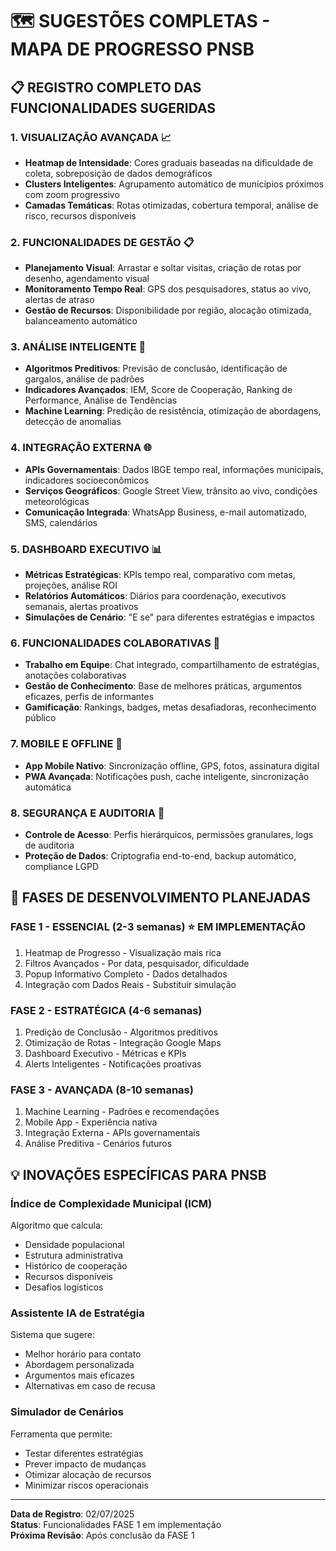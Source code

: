 # 🗺️ SUGESTÕES COMPLETAS - MAPA DE PROGRESSO PNSB

## 📋 REGISTRO COMPLETO DAS FUNCIONALIDADES SUGERIDAS

### **1. VISUALIZAÇÃO AVANÇADA** 📈
- **Heatmap de Intensidade**: Cores graduais baseadas na dificuldade de coleta, sobreposição de dados demográficos
- **Clusters Inteligentes**: Agrupamento automático de municípios próximos com zoom progressivo
- **Camadas Temáticas**: Rotas otimizadas, cobertura temporal, análise de risco, recursos disponíveis

### **2. FUNCIONALIDADES DE GESTÃO** 📋
- **Planejamento Visual**: Arrastar e soltar visitas, criação de rotas por desenho, agendamento visual
- **Monitoramento Tempo Real**: GPS dos pesquisadores, status ao vivo, alertas de atraso
- **Gestão de Recursos**: Disponibilidade por região, alocação otimizada, balanceamento automático

### **3. ANÁLISE INTELIGENTE** 🧠
- **Algoritmos Preditivos**: Previsão de conclusão, identificação de gargalos, análise de padrões
- **Indicadores Avançados**: IEM, Score de Cooperação, Ranking de Performance, Análise de Tendências
- **Machine Learning**: Predição de resistência, otimização de abordagens, detecção de anomalias

### **4. INTEGRAÇÃO EXTERNA** 🌐
- **APIs Governamentais**: Dados IBGE tempo real, informações municipais, indicadores socioeconômicos
- **Serviços Geográficos**: Google Street View, trânsito ao vivo, condições meteorológicas
- **Comunicação Integrada**: WhatsApp Business, e-mail automatizado, SMS, calendários

### **5. DASHBOARD EXECUTIVO** 📊
- **Métricas Estratégicas**: KPIs tempo real, comparativo com metas, projeções, análise ROI
- **Relatórios Automáticos**: Diários para coordenação, executivos semanais, alertas proativos
- **Simulações de Cenário**: "E se" para diferentes estratégias e impactos

### **6. FUNCIONALIDADES COLABORATIVAS** 👥
- **Trabalho em Equipe**: Chat integrado, compartilhamento de estratégias, anotações colaborativas
- **Gestão de Conhecimento**: Base de melhores práticas, argumentos eficazes, perfis de informantes
- **Gamificação**: Rankings, badges, metas desafiadoras, reconhecimento público

### **7. MOBILE E OFFLINE** 📱
- **App Mobile Nativo**: Sincronização offline, GPS, fotos, assinatura digital
- **PWA Avançada**: Notificações push, cache inteligente, sincronização automática

### **8. SEGURANÇA E AUDITORIA** 🔐
- **Controle de Acesso**: Perfis hierárquicos, permissões granulares, logs de auditoria
- **Proteção de Dados**: Criptografia end-to-end, backup automático, compliance LGPD

## 🎯 FASES DE DESENVOLVIMENTO PLANEJADAS

### **FASE 1 - ESSENCIAL** (2-3 semanas) ⭐ EM IMPLEMENTAÇÃO
1. Heatmap de Progresso - Visualização mais rica
2. Filtros Avançados - Por data, pesquisador, dificuldade
3. Popup Informativo Completo - Dados detalhados
4. Integração com Dados Reais - Substituir simulação

### **FASE 2 - ESTRATÉGICA** (4-6 semanas)
1. Predição de Conclusão - Algoritmos preditivos
2. Otimização de Rotas - Integração Google Maps
3. Dashboard Executivo - Métricas e KPIs
4. Alerts Inteligentes - Notificações proativas

### **FASE 3 - AVANÇADA** (8-10 semanas)
1. Machine Learning - Padrões e recomendações
2. Mobile App - Experiência nativa
3. Integração Externa - APIs governamentais
4. Análise Preditiva - Cenários futuros

## 💡 INOVAÇÕES ESPECÍFICAS PARA PNSB

### **Índice de Complexidade Municipal (ICM)**
Algoritmo que calcula:
- Densidade populacional
- Estrutura administrativa
- Histórico de cooperação
- Recursos disponíveis
- Desafios logísticos

### **Assistente IA de Estratégia**
Sistema que sugere:
- Melhor horário para contato
- Abordagem personalizada
- Argumentos mais eficazes
- Alternativas em caso de recusa

### **Simulador de Cenários**
Ferramenta que permite:
- Testar diferentes estratégias
- Prever impacto de mudanças
- Otimizar alocação de recursos
- Minimizar riscos operacionais

---
**Data de Registro**: 02/07/2025  
**Status**: Funcionalidades FASE 1 em implementação  
**Próxima Revisão**: Após conclusão da FASE 1